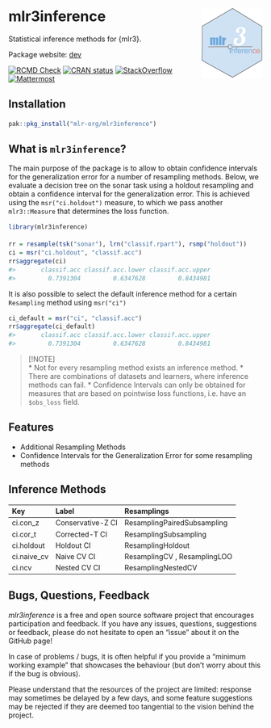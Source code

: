 
<!-- README.md is generated from README.Rmd. Please edit that file -->

# mlr3inference <img src="man/figures/logo_orig.png" align="right" height="139" />

Statistical inference methods for {mlr3}.

Package website: [dev](https://mlr3inference.mlr-org.com/dev/)

<!-- badges: start -->

[![RCMD
Check](https://github.com/mlr-org/mlr3inference/actions/workflows/rcmdcheck.yaml/badge.svg)](https://github.com/mlr-org/mlr3inference/actions/workflows/rcmdcheck.yaml)
[![CRAN
status](https://www.r-pkg.org/badges/version/mlr3inference)](https://CRAN.R-project.org/package=mlr3inference)
[![StackOverflow](https://img.shields.io/badge/stackoverflow-mlr3-orange.svg)](https://stackoverflow.com/questions/tagged/mlr3)
[![Mattermost](https://img.shields.io/badge/chat-mattermost-orange.svg)](https://lmmisld-lmu-stats-slds.srv.mwn.de/mlr_invite/)
<!-- badges: end -->

## Installation

``` r
pak::pkg_install("mlr-org/mlr3inference")
```

## What is `mlr3inference`?

The main purpose of the package is to allow to obtain confidence
intervals for the generalization error for a number of resampling
methods. Below, we evaluate a decision tree on the sonar task using a
holdout resampling and obtain a confidence interval for the
generalization error. This is achieved using the `msr("ci.holdout")`
measure, to which we pass another `mlr3::Measure` that determines the
loss function.

``` r
library(mlr3inference)

rr = resample(tsk("sonar"), lrn("classif.rpart"), rsmp("holdout"))
ci = msr("ci.holdout", "classif.acc")
rr$aggregate(ci)
#>       classif.acc classif.acc.lower classif.acc.upper 
#>         0.7391304         0.6347628         0.8434981
```

It is also possible to select the default inference method for a certain
`Resampling` method using `msr("ci")`

``` r
ci_default = msr("ci", "classif.acc")
rr$aggregate(ci_default)
#>       classif.acc classif.acc.lower classif.acc.upper 
#>         0.7391304         0.6347628         0.8434981
```

> \[!NOTE\]  
> \* Not for every resampling method exists an inference method. \*
> There are combinations of datasets and learners, where inference
> methods can fail. \* Confidence Intervals can only be obtained for
> measures that are based on pointwise loss functions, i.e. have an
> `$obs_loss` field.

## Features

- Additional Resampling Methods
- Confidence Intervals for the Generalization Error for some resampling
  methods

## Inference Methods

| Key         | Label             | Resamplings                  |
|:------------|:------------------|:-----------------------------|
| ci.con_z    | Conservative-Z CI | ResamplingPairedSubsampling  |
| ci.cor_t    | Corrected-T CI    | ResamplingSubsampling        |
| ci.holdout  | Holdout CI        | ResamplingHoldout            |
| ci.naive_cv | Naive CV CI       | ResamplingCV , ResamplingLOO |
| ci.ncv      | Nested CV CI      | ResamplingNestedCV           |

## Bugs, Questions, Feedback

*mlr3inference* is a free and open source software project that
encourages participation and feedback. If you have any issues,
questions, suggestions or feedback, please do not hesitate to open an
“issue” about it on the GitHub page!

In case of problems / bugs, it is often helpful if you provide a
“minimum working example” that showcases the behaviour (but don’t worry
about this if the bug is obvious).

Please understand that the resources of the project are limited:
response may sometimes be delayed by a few days, and some feature
suggestions may be rejected if they are deemed too tangential to the
vision behind the project.
